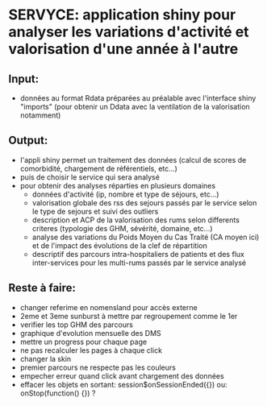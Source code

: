 
# SERVYCE: application shiny pour analyser les variations d'activité et valorisation d'une année à l'autre

## Input:

- données au format Rdata préparées au préalable avec l'interface shiny "imports" (pour obtenir un Ddata avec la ventilation de la valorisation notamment)


## Output:

- l'appli shiny permet un traitement des données (calcul de scores de comorbidité, chargement de référentiels, etc...)
- puis de choisir le service qui sera analysé
- pour obtenir des analyses réparties en plusieurs domaines
    - données d'activité (ip, nombre et type de séjours, etc...)
    - valorisation globale des rss des sejours passés par le service selon le type de sejours et suivi des outliers
    - description et ACP de la valorisation des rums selon differents criteres (typologie des GHM, sévérité, domaine, etc...)
    - analyse des variations du Poids Moyen du Cas Traité (CA moyen ici) et de l'impact des évolutions de la clef de répartition
    - descriptif des parcours intra-hospitaliers de patients et des flux inter-services pour les multi-rums passés par le service analysé
    

## Reste à faire:

- changer referime en nomensland pour accès externe
- 2eme et 3eme sunburst à mettre par regroupement comme le 1er
- verifier les top GHM des parcours 
- graphique d'evolution mensuelle des DMS
- mettre un progress pour chaque page
- ne pas recalculer les pages à chaque click
- changer la skin
- premier parcours ne respecte pas les couleurs
- empecher erreur quand click avant chargement des données
- effacer les objets en sortant: session$onSessionEnded({}) ou: onStop(function() {}) ?


